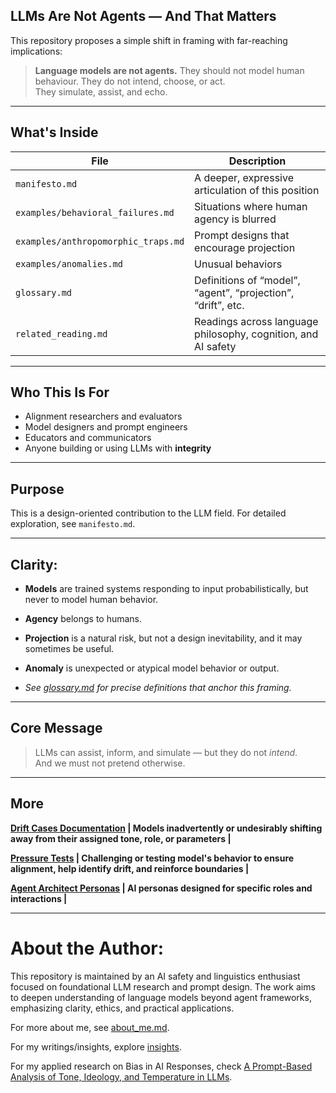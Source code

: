 
## LLMs Are Not Agents — And That Matters

This repository proposes a simple shift in framing with far-reaching implications:

> **Language models are not agents.**
> They should not model human behaviour.
> They do not intend, choose, or act.  
> They simulate, assist, and echo.

---

## What's Inside

| File | Description |
|------|-------------|
| `manifesto.md` | A deeper, expressive articulation of this position |
| `examples/behavioral_failures.md` | Situations where human agency is blurred |
| `examples/anthropomorphic_traps.md` | Prompt designs that encourage projection |
| `examples/anomalies.md` | Unusual behaviors |
| `glossary.md` | Definitions of “model”, “agent”, “projection”, “drift”, etc. |
| `related_reading.md` | Readings across language philosophy, cognition, and AI safety |

---

## Who This Is For

- Alignment researchers and evaluators  
- Model designers and prompt engineers  
- Educators and communicators  
- Anyone building or using LLMs with **integrity**

---

## Purpose

This is a design-oriented contribution to the LLM field. For detailed exploration, see `manifesto.md`. 

---

## Clarity: 

- **Models** are trained systems responding to input probabilistically, but never to model human behavior.  
- **Agency** belongs to humans.  
- **Projection** is a natural risk, but not a design inevitability, and it may sometimes be useful.
- **Anomaly** is unexpected or atypical model behavior or output.
  
- *See [glossary.md](https://github.com/patriciaschaffer/llm-models-not-agents/blob/main/glossary.md) for precise definitions that anchor this framing.*

---

## Core Message

> LLMs can assist, inform, and simulate — but they do not *intend*.  
> And we must not pretend otherwise.

---

## More

**[Drift Cases Documentation](https://github.com/patriciaschaffer/agent-architect/blob/main/drift_detection.md) | Models inadvertently or undesirably shifting away from their assigned tone, role, or parameters |**

**[Pressure Tests](https://github.com/patriciaschaffer/agent-architect/blob/main/pressure_tests.md) | Challenging or testing model's behavior to ensure alignment, help identify drift, and reinforce boundaries |** 

**[Agent Architect Personas](https://github.com/patriciaschaffer/agent-architect/blob/main/personas/README.md) | AI personas designed for specific roles and interactions |**

---

# About the Author: 

This repository is maintained by an AI safety and linguistics enthusiast focused on foundational LLM research and prompt design. The work aims to deepen understanding of language models beyond agent frameworks, emphasizing clarity, ethics, and practical applications.

For more about me, see [about_me.md](https://github.com/patriciaschaffer/about_me/blob/main/README.md).

For my writings/insights, explore [insights](https://github.com/patriciaschaffer/about_me/blob/main/insights/README.md).

For my applied research on Bias in AI Responses, check [A Prompt-Based Analysis of Tone, Ideology, and Temperature in LLMs](https://github.com/patriciaschaffer/about_me/blob/main/research/README.md).


